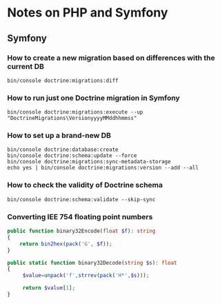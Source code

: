 # Notes on PHP and Symfony
## Symfony
### How to create a new migration based on differences with the current DB
```shell
bin/console doctrine:migrations:diff                  
```
### How to run just one Doctrine migration in Symfony
```shell
bin/console doctrine:migrations:execute --up "DoctrineMigrations\VersionyyyyMMddhhmmss"
```
### How to set up a brand-new DB
```shell
bin/console doctrine:database:create 
bin/console doctrine:schema:update --force
bin/console doctrine:migrations:sync-metadata-storage
echo yes | bin/console doctrine:migrations:version --add --all
```

### How to check the validity of Doctrine schema
```shell
bin/console doctrine:schema:validate --skip-sync
```

### Converting IEE 754 floating point numbers
```php
public function binary32Encode(float $f): string
{
    return bin2hex(pack('G', $f));
}

public static function binary32Decode(string $s): float
{
     $value=unpack('f',strrev(pack('H*',$s)));

     return $value[1];
}
```